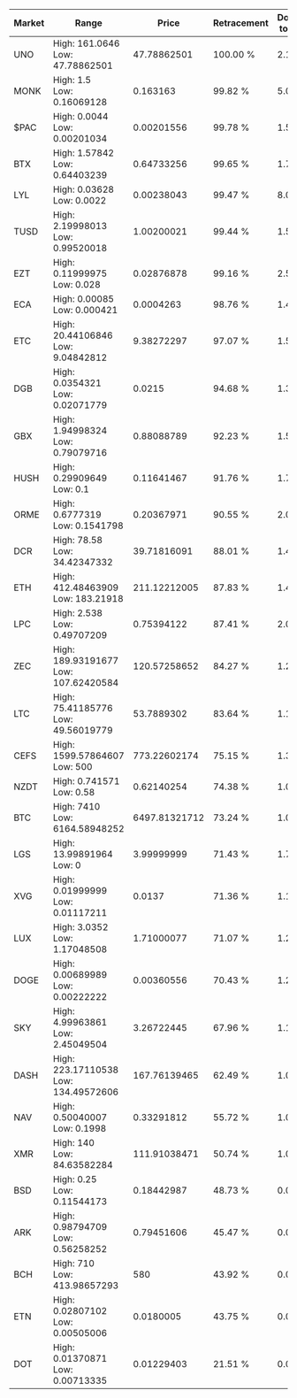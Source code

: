 | Market | Range | Price| Retracement | Doubles to 50% |
| --- | --- | --- | --- | --- |
| UNO | High: 161.0646<br />Low: 47.78862501 | 47.78862501 | 100.00 % | 2.19 |
| MONK | High: 1.5<br />Low: 0.16069128 | 0.163163 | 99.82 % | 5.09 |
| $PAC | High: 0.0044<br />Low: 0.00201034 | 0.00201556 | 99.78 % | 1.59 |
| BTX | High: 1.57842<br />Low: 0.64403239 | 0.64733256 | 99.65 % | 1.72 |
| LYL | High: 0.03628<br />Low: 0.0022 | 0.00238043 | 99.47 % | 8.08 |
| TUSD | High: 2.19998013<br />Low: 0.99520018 | 1.00200021 | 99.44 % | 1.59 |
| EZT | High: 0.11999975<br />Low: 0.028 | 0.02876878 | 99.16 % | 2.57 |
| ECA | High: 0.00085<br />Low: 0.000421 | 0.0004263 | 98.76 % | 1.49 |
| ETC | High: 20.44106846<br />Low: 9.04842812 | 9.38272297 | 97.07 % | 1.57 |
| DGB | High: 0.0354321<br />Low: 0.02071779 | 0.0215 | 94.68 % | 1.31 |
| GBX | High: 1.94998324<br />Low: 0.79079716 | 0.88088789 | 92.23 % | 1.56 |
| HUSH | High: 0.29909649<br />Low: 0.1 | 0.11641467 | 91.76 % | 1.71 |
| ORME | High: 0.6777319<br />Low: 0.1541798 | 0.20367971 | 90.55 % | 2.04 |
| DCR | High: 78.58<br />Low: 34.42347332 | 39.71816091 | 88.01 % | 1.42 |
| ETH | High: 412.48463909<br />Low: 183.21918 | 211.12212005 | 87.83 % | 1.41 |
| LPC | High: 2.538<br />Low: 0.49707209 | 0.75394122 | 87.41 % | 2.01 |
| ZEC | High: 189.93191677<br />Low: 107.62420584 | 120.57258652 | 84.27 % | 1.23 |
| LTC | High: 75.41185776<br />Low: 49.56019779 | 53.7889302 | 83.64 % | 1.16 |
| CEFS | High: 1599.57864607<br />Low: 500 | 773.22602174 | 75.15 % | 1.36 |
| NZDT | High: 0.741571<br />Low: 0.58 | 0.62140254 | 74.38 % | 1.06 |
| BTC | High: 7410<br />Low: 6164.58948252 | 6497.81321712 | 73.24 % | 1.04 |
| LGS | High: 13.99891964<br />Low: 0 | 3.99999999 | 71.43 % | 1.75 |
| XVG | High: 0.01999999<br />Low: 0.01117211 | 0.0137 | 71.36 % | 1.14 |
| LUX | High: 3.0352<br />Low: 1.17048508 | 1.71000077 | 71.07 % | 1.23 |
| DOGE | High: 0.00689989<br />Low: 0.00222222 | 0.00360556 | 70.43 % | 1.27 |
| SKY | High: 4.99963861<br />Low: 2.45049504 | 3.26722445 | 67.96 % | 1.14 |
| DASH | High: 223.17110538<br />Low: 134.49572606 | 167.76139465 | 62.49 % | 1.07 |
| NAV | High: 0.50040007<br />Low: 0.1998 | 0.33291812 | 55.72 % | 1.05 |
| XMR | High: 140<br />Low: 84.63582284 | 111.91038471 | 50.74 % | 1.00 |
| BSD | High: 0.25<br />Low: 0.11544173 | 0.18442987 | 48.73 % | 0.00 |
| ARK | High: 0.98794709<br />Low: 0.56258252 | 0.79451606 | 45.47 % | 0.00 |
| BCH | High: 710<br />Low: 413.98657293 | 580 | 43.92 % | 0.00 |
| ETN | High: 0.02807102<br />Low: 0.00505006 | 0.0180005 | 43.75 % | 0.00 |
| DOT | High: 0.01370871<br />Low: 0.00713335 | 0.01229403 | 21.51 % | 0.00 |
